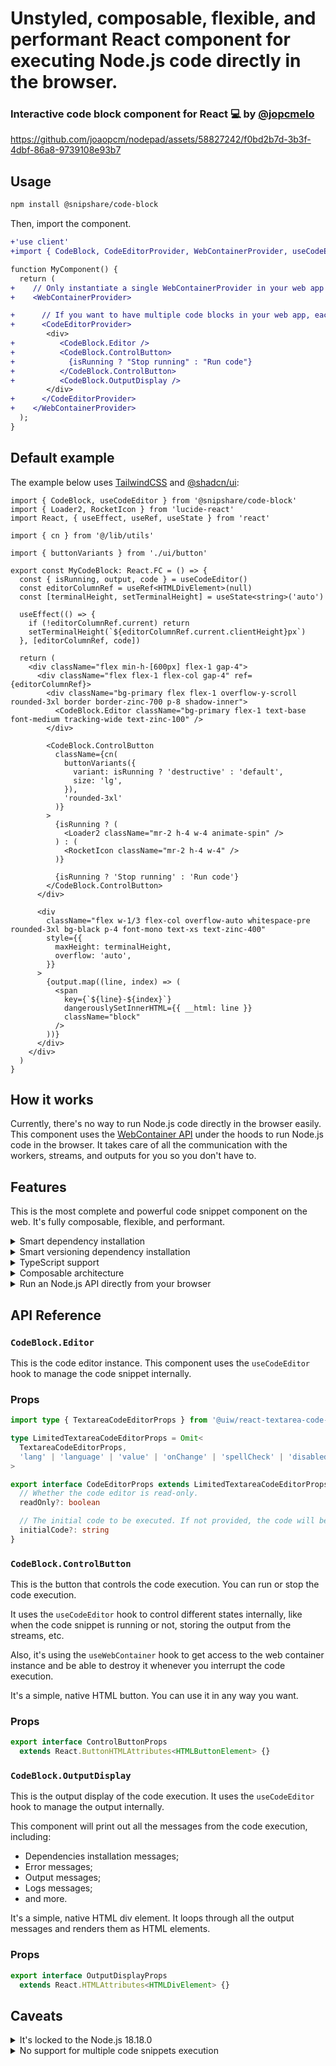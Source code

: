 # Unstyled, composable, flexible, and performant React component for executing Node.js code directly in the browser.

### Interactive code block component for React 💻 by [@jopcmelo](https://twitter.com/jopcmelo)

https://github.com/joaopcm/nodepad/assets/58827242/f0bd2b7d-3b3f-4dbf-86a8-9739108e93b7

## Usage

```bash
npm install @snipshare/code-block
```

Then, import the component.

```diff
+'use client'
+import { CodeBlock, CodeEditorProvider, WebContainerProvider, useCodeEditor } from '@snipshare/code-block'

function MyComponent() {
  return (
+    // Only instantiate a single WebContainerProvider in your web app
+    <WebContainerProvider>

+      // If you want to have multiple code blocks in your web app, each instance has its own CodeEditorProvider
+      <CodeEditorProvider>
        <div>
+          <CodeBlock.Editor />
+          <CodeBlock.ControlButton>
+            {isRunning ? "Stop running" : "Run code"}
+          </CodeBlock.ControlButton>
+          <CodeBlock.OutputDisplay />
        </div>
+      </CodeEditorProvider>
+    </WebContainerProvider>
  );
}

```

## Default example

The example below uses [TailwindCSS](https://tailwindcss.com/docs/installation) and [@shadcn/ui](https://ui.shadcn.com/docs/installation):

```tsx
import { CodeBlock, useCodeEditor } from '@snipshare/code-block'
import { Loader2, RocketIcon } from 'lucide-react'
import React, { useEffect, useRef, useState } from 'react'

import { cn } from '@/lib/utils'

import { buttonVariants } from './ui/button'

export const MyCodeBlock: React.FC = () => {
  const { isRunning, output, code } = useCodeEditor()
  const editorColumnRef = useRef<HTMLDivElement>(null)
  const [terminalHeight, setTerminalHeight] = useState<string>('auto')

  useEffect(() => {
    if (!editorColumnRef.current) return
    setTerminalHeight(`${editorColumnRef.current.clientHeight}px`)
  }, [editorColumnRef, code])

  return (
    <div className="flex min-h-[600px] flex-1 gap-4">
      <div className="flex flex-1 flex-col gap-4" ref={editorColumnRef}>
        <div className="bg-primary flex flex-1 overflow-y-scroll rounded-3xl border border-zinc-700 p-8 shadow-inner">
          <CodeBlock.Editor className="bg-primary flex-1 text-base font-medium tracking-wide text-zinc-100" />
        </div>

        <CodeBlock.ControlButton
          className={cn(
            buttonVariants({
              variant: isRunning ? 'destructive' : 'default',
              size: 'lg',
            }),
            'rounded-3xl'
          )}
        >
          {isRunning ? (
            <Loader2 className="mr-2 h-4 w-4 animate-spin" />
          ) : (
            <RocketIcon className="mr-2 h-4 w-4" />
          )}

          {isRunning ? 'Stop running' : 'Run code'}
        </CodeBlock.ControlButton>
      </div>

      <div
        className="flex w-1/3 flex-col overflow-auto whitespace-pre rounded-3xl bg-black p-4 font-mono text-xs text-zinc-400"
        style={{
          maxHeight: terminalHeight,
          overflow: 'auto',
        }}
      >
        {output.map((line, index) => (
          <span
            key={`${line}-${index}`}
            dangerouslySetInnerHTML={{ __html: line }}
            className="block"
          />
        ))}
      </div>
    </div>
  )
}
```

## How it works

Currently, there's no way to run Node.js code directly in the browser easily. This component uses the [WebContainer API](https://webcontainers.io/)
under the hoods to run Node.js code in the browser. It takes care of all the communication with the workers, streams,
and outputs for you so you don't have to.

## Features

This is the most complete and powerful code snippet component on the web. It's fully composable, flexible, and performant.

<details>
<summary>Smart dependency installation</summary>

This component uses [pnpm](https://pnpm.io/) to install dependencies. It automatically detects your dependencies and
installs them.

You can use both `import` and `require` statements in your code snippets.

</details>

<details>
<summary>Smart versioning dependency installation</summary>

You can specify which version of a package you want to install by adding a comment right after the package import
statement. For example:

```ts
import Fastify from 'fastify' // 4.10.2
```

And it'll install that exact version.

If no version is specified, it'll install the latest version by default.

If the package doesn't exist, it'll throw an error when you run the code snippet.
</details>

<details>
<summary>TypeScript support</summary>

By default, all the code snippets are stored as TypeScript files. When you run the code snippet, it automatically builds
your file into JavaScript and executes it.

It means you don't have to use TypeScript in your code snippets, but you're free to use it if you want.

</details>

<details>
<summary>Composable architecture</summary>

You choose how you want to build and customize your own code block component. From `@snipshare/code-block`, you can
directly import the components by themselves, or you can use the helper hooks to build your own, from scratch.

With the `useWebContainer` hook, you get access to the web container instance, allowing you to retrieve it or destroy it.

Also, with the `useCodeEditor` hook, you get access to the code editor instance, allowing you to interact with it by:

- Calling `setCode` to set the code in the editor;
- Reading `code` to get the code in the editor;
- Calling `setOutput` to set the output in the terminal;
- Reading `output` to get the output in the terminal;
- Reading `isRunning` to check if the code is being executed; and
- Calling `evaluateCode` to programmatically execute the code.
</details>

<details>
<summary>Run an Node.js API directly from your browser</summary>

As this component uses the Web Containers API under the hood, you can run Node.js API directly from your browser.
It means that if you try out to run the following code, you'll instantiate a new API:

```ts
import Fastify from 'fastify';

const fastify = Fastify({ logger: true });

fastify.get('/', async (request, reply) => {
  return { greeting: 'Hello World' };
});

const start = async () => {
  try {
    await fastify.listen({ port: 3000 });
    console.log(`server listening on ${
      fastify
        .server
        .address()
        .port
    }`);
  } catch (err) {
    fastify.log.error(err);
    process.exit(1);
  }
}

start();
```

And you'll see in the terminal that the component has identified an API being running on port 3000,
logging out a message with the API URL.

Unfortunately, the Web Containers API doesn't allow you to access the generated URL in a different browser window. If
you want to head over there, you'll need to insert the generated URL into a `iframe` element, as it's recommended [here](https://webcontainers.io/guides/quickstart#_4-preview).

Once the API is updated and fixes this issue, you'll be able to open the generated URL and see the API in action.
</details>

## API Reference

### `CodeBlock.Editor`

This is the code editor instance. This component uses the `useCodeEditor` hook to manage the code snippet internally.

### Props

```ts
import type { TextareaCodeEditorProps } from '@uiw/react-textarea-code-editor'

type LimitedTextareaCodeEditorProps = Omit<
  TextareaCodeEditorProps,
  'lang' | 'language' | 'value' | 'onChange' | 'spellCheck' | 'disabled'
>

export interface CodeEditorProps extends LimitedTextareaCodeEditorProps {
  // Whether the code editor is read-only.
  readOnly?: boolean

  // The initial code to be executed. If not provided, the code will be empty by default.
  initialCode?: string
}
```

### `CodeBlock.ControlButton`

This is the button that controls the code execution. You can run or stop the code execution.

It uses the `useCodeEditor` hook to control different states internally, like when the code snippet is running or not, storing the output from the streams, etc.

Also, it's using the `useWebContainer` hook to get access to the web container instance and be able to destroy it whenever you interrupt the code execution.

It's a simple, native HTML button. You can use it in any way you want.

### Props

```ts
export interface ControlButtonProps
  extends React.ButtonHTMLAttributes<HTMLButtonElement> {}
```

### `CodeBlock.OutputDisplay`

This is the output display of the code execution. It uses the `useCodeEditor` hook to manage the output internally.

This component will print out all the messages from the code execution, including:
- Dependencies installation messages;
- Error messages;
- Output messages;
- Logs messages;
- and more.

It's a simple, native HTML div element. It loops through all the output messages and renders them as HTML elements.

### Props

```ts
export interface OutputDisplayProps
  extends React.HTMLAttributes<HTMLDivElement> {}
```

## Caveats
<details>
<summary>It's locked to the Node.js 18.18.0</summary>

If you need to run some code that relies on newer Node.js versions, you will not be able to use this component, unfortunately.

The Web Containers API is well-maintained and has been receiving some great updates in the past few years. It means that at some point, the Node.js version in the API might be updated.
</details>

<details>
<summary>No support for multiple code snippets execution</summary>

Unfortunately, the Web Containers API does not allow you to run multiple code snippets at the same time. You will need to run each code snippet one at a time, or else your web container will be destroyed and booted again for each code snippet.

Note that it doesn't mean you cannot instantiate multiple code snippets at the same time. It just means that the code snippets should be executed one after the other.
</details>